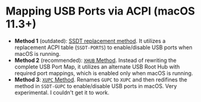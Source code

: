 # Mapping USB Ports via ACPI (macOS 11.3+)

- **Method 1** (outdated): [SSDT replacement method](/Content/03_USB_Fixes/ACPI_Mapping_USB_Ports/Replace_SSDT/README.md). It utilizes a replacement ACPI table (`SSDT-PORTS`) to enable/disable USB ports when macOS is running.
- **Method 2** (recommended): [`XHUB` Method](/Content/03_USB_Fixes/ACPI_Mapping_USB_Ports/XHUB_Method/README.md). Instead of rewriting the complete USB Port Map, it utilizes an alternate USB Root Hub with required port mappings, which is enabled only when macOS is running.
- **Method 3**: [`XUPC` Method](/Content/03_USB_Fixes/ACPI_Mapping_USB_Ports/XUPC_Method/README.md). Renames `GUPC` to `XUPC` and then redifines the method in `SSDT-GUPC` to enable/disable USB ports in macOS. Very experimental. I couldn't get it to work.
